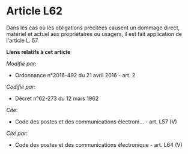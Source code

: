 # Article L62

Dans les cas où les obligations précitées causent un dommage direct, matériel et actuel aux propriétaires ou usagers, il est
fait application de l'article L. 57.

**Liens relatifs à cet article**

_Modifié par_:

  - Ordonnance n°2016-492 du 21 avril 2016 - art. 2

_Codifié par_:

  - Décret n°62-273 du 12 mars 1962

_Cite_:

  - Code des postes et des communications électroni... - art. L57 (V)

_Cité par_:

  - Code des postes et des communications électronique - art. L64 (V)
